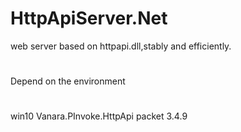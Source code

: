 # HttpApiServer.Net
web server based on httpapi.dll,stably and efficiently.
#
Depend on the environment
#
win10
Vanara.PInvoke.HttpApi packet 3.4.9
